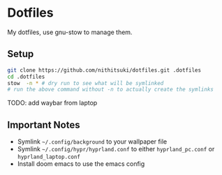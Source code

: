 # Dotfiles
My dotfiles, use gnu-stow to manage them.
## Setup

```bash
git clone https://github.com/nithitsuki/dotfiles.git .dotfiles
cd .dotfiles
stow  -n * # dry run to see what will be symlinked
# run the above command without -n to actually create the symlinks
```

TODO: add waybar from laptop

## Important Notes

- Symlink `~/.config/background` to your wallpaper file
- Symlink `~/.config/hypr/hyprland.conf` to either `hyprland_pc.conf` or `hyprland_laptop.conf`
- Install doom emacs to use the emacs config
